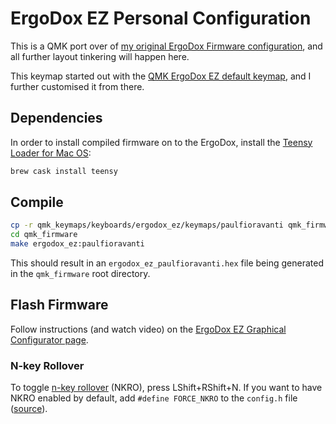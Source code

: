 # ErgoDox EZ Personal Configuration

This is a QMK port over of [my original ErgoDox Firmware configuration][], and
all further layout tinkering will happen here.

This keymap started out with the [QMK ErgoDox EZ default keymap][], and I
further customised it from there.

## Dependencies

In order to install compiled firmware on to the ErgoDox, install the
[Teensy Loader for Mac OS][]:

```sh
brew cask install teensy
```

## Compile

```sh
cp -r qmk_keymaps/keyboards/ergodox_ez/keymaps/paulfioravanti qmk_firmware/keyboards/ergodox_ez/keymaps
cd qmk_firmware
make ergodox_ez:paulfioravanti
```

This should result in an `ergodox_ez_paulfioravanti.hex` file being generated
in the `qmk_firmware` root directory.

## Flash Firmware

Follow instructions (and watch video) on the
[ErgoDox EZ Graphical Configurator page][].

### N-key Rollover

To toggle [n-key rollover][] (NKRO), press LShift+RShift+N. If you want to have
NKRO enabled by default, add `#define FORCE_NKRO` to the `config.h` file
([source][NKRO doesn't work with ergodox ez]).


[ErgoDox EZ Graphical Configurator page]: https://ergodox-ez.com/pages/graphical-configurator
[my original ErgoDox Firmware configuration]: https://github.com/paulfioravanti/ergodox-firmware/blob/custom-layout/firmware/keyboard/ergodox/layout/custom-layout.c
[n-key rollover]: https://en.wikipedia.org/wiki/Rollover_(key)#n-key_rollover
[NKRO doesn't work with ergodox ez]: https://github.com/qmk/qmk_firmware/issues/1695
[QMK ErgoDox EZ default keymap]: https://github.com/qmk/qmk_firmware/blob/master/keyboards/ergodox_ez/keymaps/default/keymap.c
[Teensy Loader for Mac OS]: https://pjrc.com/teensy/loader_mac.html
